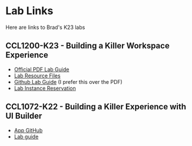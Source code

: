 # Lab Links

Here are links to Brad's K23 labs

## CCL1200-K23 - Building a Killer Workspace Experience

* [Official PDF Lab Guide](https://static.rainfocus.com/servicenow/digital/sess/1680551445730001BvqA/cclguidepdf/CCL1200-K23_1683668825773001vDwn.pdf)
* [Lab Resource Files](https://static.rainfocus.com/servicenow/digital/sess/1680551445730001BvqA/cclresourcezip/CCL1200-K23-resources_1683668875136001iDu7.zip)
* [Github Lab Guide](/knowledge/CCL1200) (I prefer this over the PDF)
* [Lab Instance Reservation](https://ccl1200-294-001-instructor.lab.service-now.com/sp/?id=instance_reservation)

## CCL1072-K22 - Building a Killer Experience with UI Builder

* [App GitHub](https://github.com/ServiceNowNextExperience/killer-experience-lab-22/tree/base-app)
* [Lab guide](/knowledge/CCL1072)